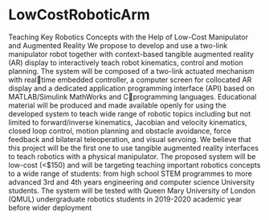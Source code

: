 # LowCostRoboticArm
Teaching Key Robotics Concepts with the Help of Low-Cost Manipulator and Augmented Reality
We propose to develop and use a two-link manipulator robot together with context-based tangible augmented reality (AR) display to interactively teach robot kinematics, control and 
motion planning. The system will be composed of a two-link actuated mechanism with realtime embedded controller, a computer screen for collocated AR display and a dedicated 
application programming interface (API) based on MATLAB/Simulink MathWorks and Cprogramming languages. Educational material will be produced and made available openly for using the developed system to teach wide range of robotic topics including but not limited to 
forward/inverse kinematics, Jacobian and velocity kinematics, closed loop control, motion  planning and obstacle avoidance, force feedback and bilateral teleoperation, and visual 
servoing. We believe that this project will be the first one to use tangible augmented reality interfaces to teach robotics with a physical manipulator. The proposed system will be low-cost 
(<$150) and will be targeting teaching important robotics concepts to a wide range of students: from high school STEM programmes to more advanced 3rd and 4th years engineering and 
computer science University students. The system will be tested with Queen Mary University of London (QMUL) undergraduate robotics students in 2019-2020 academic year before wider 
deployment
